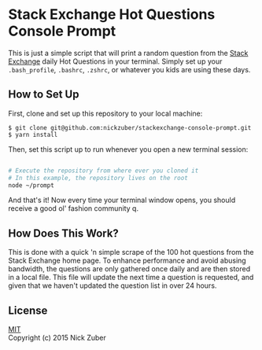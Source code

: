 # Stack Exchange Hot Questions Console Prompt

This is just a simple script that will print a random question from the [Stack Exchange](http://stackexchange.com/) daily Hot Questions in your terminal. Simply set up your `.bash_profile`, `.bashrc`, `.zshrc`, or whatever you kids are using these days.

## How to Set Up

First, clone and set up this repository to your local machine:

```
$ git clone git@github.com:nickzuber/stackexchange-console-prompt.git
$ yarn install
```

Then, set this script up to run whenever you open a new terminal session:

```bash

# Execute the repository from where ever you cloned it
# In this example, the repository lives on the root
node ~/prompt

```

And that's it! Now every time your terminal window opens, you should receive a good ol' fashion community q.

## How Does This Work?

This is done with a quick 'n simple scrape of the 100 hot questions from the Stack Exchange home page. To enhance performance and avoid abusing bandwidth, the questions are only gathered once daily and are then stored in a local file. This file will update the next time a question is requested, and given that we haven't updated the question list in over 24 hours. 

## License

[MIT](https://opensource.org/licenses/MIT)<br />
Copyright (c) 2015 Nick Zuber

